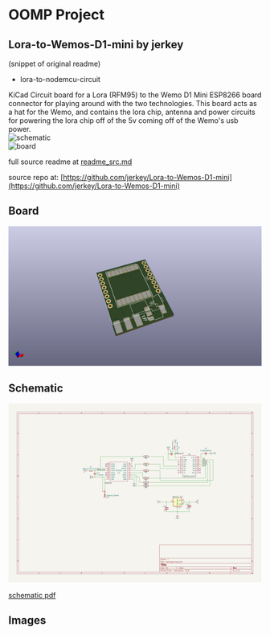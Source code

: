 # OOMP Project  
## Lora-to-Wemos-D1-mini  by jerkey  
  
(snippet of original readme)  
  
- lora-to-nodemcu-circuit  
  
KiCad Circuit board for a Lora (RFM95) to the Wemo D1 Mini ESP8266 board connector for playing around with the two technologies. This board acts as a hat for the Wemo, and contains the lora chip, antenna and power circuits for powering the lora chip off of the 5v coming off of the Wemo's usb power.  
![schematic](schematic.png)  
![board](board.png)  
  
  full source readme at [readme_src.md](readme_src.md)  
  
source repo at: [https://github.com/jerkey/Lora-to-Wemos-D1-mini](https://github.com/jerkey/Lora-to-Wemos-D1-mini)  
## Board  
  
[![working_3d.png](working_3d_600.png)](working_3d.png)  
## Schematic  
  
[![working_schematic.png](working_schematic_600.png)](working_schematic.png)  
  
[schematic pdf](working_schematic.pdf)  
## Images  
